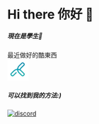 Hi there 你好 👋 
===
##### 現在是學生👾

最近做好的酷東西  
[![Tronclass](https://github.com/XiaXia009/XiaXia009/blob/main/tronclass.png)](https://github.com/XiaXia009/Tronclass_Bot)

##### 可以找到我的方法:)
[![discord](https://skillicons.dev/icons?i=discord)](https://discord.com/users/729170921788801074)
